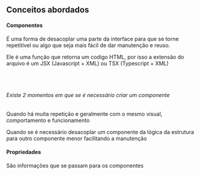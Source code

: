 ## Conceitos abordados

#### Componentes
<p>  É uma forma de desacoplar uma parte da interface para que se torne repetitível ou algo que seja mais fácil de dar manutenção e reuso. </p>
<p> Ele é uma função que retorna um codigo HTML, por isso a extensão do arquivo é um JSX (Javascript + XML) ou TSX (Typescript + XML) </p>

<br><br>

###### Existe 2 momentos em que se é necessário criar um componente
<p> Quando há muita repetição e geralmente com o mesmo visual, comportamento e funcionamento </p>
<p> Quando se é necessário desacoplar um componente da lógica da estrutura para outro componente menor facilitando a manutenção </p>

#### Propriedades
<p> São informações que se passam para os componentes </p>

<br>

